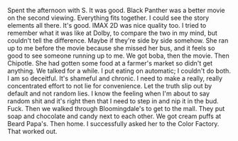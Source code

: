 Spent the afternoon with S. It was good. Black Panther was a better movie on the second viewing. Everything fits together. I could see the story elements all there. It's good. IMAX 2D was nice quality too. I tried to remember what it was like at Dolby, to compare the two in my mind, but couldn't tell the difference. Maybe if they're side by side somehow. She ran up to me before the movie because she missed her bus, and it feels so good to see someone running up to me. We got boba, then the movie. Then Chipotle. She had gotten some food at a farmer's market so didn't get anything. We talked for a while. I put eating on automatic; I couldn't do both. I am so deceitful. It's shameful and chronic. I need to make a really, really concentrated effort to not lie for convenience. Let the truth slip out by default and not random lies. I know the feeling when I'm about to say random shit and it's right then that I need to step in and nip it in the bud. Fuck. Then we walked through Bloomingdale's to get to the mall. They put soap and chocolate and candy next to each other. We got cream puffs at Beard Papa's. Then home. I successfully asked her to the Color Factory. That worked out.
